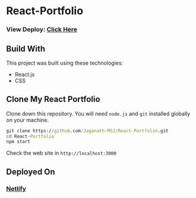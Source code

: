 # React-Portfolio
### View Deploy: [Click Here](https://jaganath-portfolio.netlify.app)

## Build With
This project was built using these technologies:
  - React.js
  - CSS

## Clone My React Portfolio
Clone down this repository. 
You will need `node.js` and `git` installed globally on your machine.
```cmd
git clone https://github.com/Jaganath-MSJ/React-Portfolio.git
cd React-Portfolio
npm start
```
Check the web site in `http://localhost:3000`

## Deployed On
### [Netlify](https://www.netlify.com)
